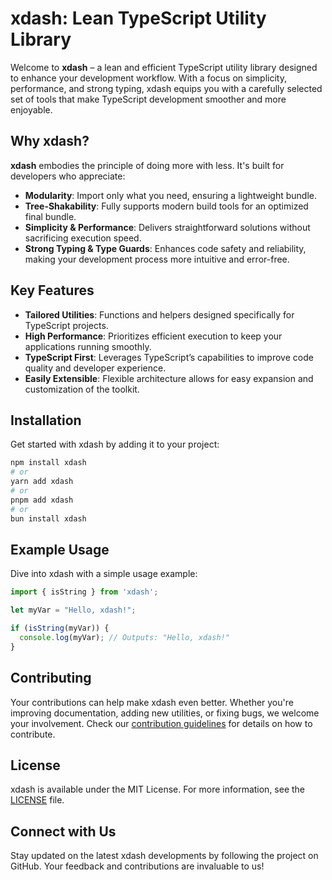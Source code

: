 # xdash: Lean TypeScript Utility Library

Welcome to **xdash** – a lean and efficient TypeScript utility library designed to enhance your development workflow. With a focus on simplicity, performance, and strong typing, xdash equips you with a carefully selected set of tools that make TypeScript development smoother and more enjoyable.

## Why xdash?

**xdash** embodies the principle of doing more with less. It's built for developers who appreciate:

- **Modularity**: Import only what you need, ensuring a lightweight bundle.
- **Tree-Shakability**: Fully supports modern build tools for an optimized final bundle.
- **Simplicity & Performance**: Delivers straightforward solutions without sacrificing execution speed.
- **Strong Typing & Type Guards**: Enhances code safety and reliability, making your development process more intuitive and error-free.

## Key Features

- **Tailored Utilities**: Functions and helpers designed specifically for TypeScript projects.
- **High Performance**: Prioritizes efficient execution to keep your applications running smoothly.
- **TypeScript First**: Leverages TypeScript’s capabilities to improve code quality and developer experience.
- **Easily Extensible**: Flexible architecture allows for easy expansion and customization of the toolkit.

## Installation

Get started with xdash by adding it to your project:

```bash
npm install xdash
# or
yarn add xdash
# or
pnpm add xdash
# or 
bun install xdash
```

## Example Usage

Dive into xdash with a simple usage example:

```typescript
import { isString } from 'xdash';

let myVar = "Hello, xdash!";

if (isString(myVar)) {
  console.log(myVar); // Outputs: "Hello, xdash!"
}
```

## Contributing

Your contributions can help make xdash even better. Whether you're improving documentation, adding new utilities, or fixing bugs, we welcome your involvement. Check our [contribution guidelines](#) for details on how to contribute.

## License

xdash is available under the MIT License. For more information, see the [LICENSE](#) file.

## Connect with Us

Stay updated on the latest xdash developments by following the project on GitHub. Your feedback and contributions are invaluable to us!